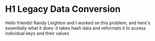 # H1 Legacy Data Conversion

Hello friends! Randy Leighton and I worked on this problem, and here's essentially what it does: 
it takes hash data and reformats it to access individual keys and their values  
